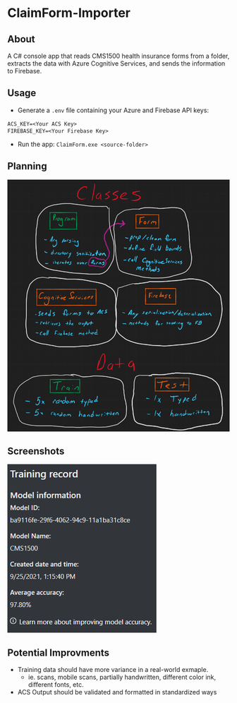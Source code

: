 # ClaimForm-Importer

## About
A C# console app that reads CMS1500 health insurance forms from a folder, extracts the data with Azure Cognitive Services, and sends the information to Firebase.

## Usage
- Generate a `.env` file containing your Azure and Firebase API keys:
```env
ACS_KEY=<Your ACS Key>
FIREBASE_KEY=<Your Firebase Key>
```
- Run the app:
`ClaimForm.exe <source-folder>`

## Planning
<img src="img/whiteboard.png">

## Screenshots
<img src="img/ss1.png">

## Potential Improvments
- Training data should have more variance in a real-world exmaple. 
  - ie. scans, mobile scans, partially handwritten, different color ink, different fonts, etc.
- ACS Output should be validated and formatted in standardized ways
